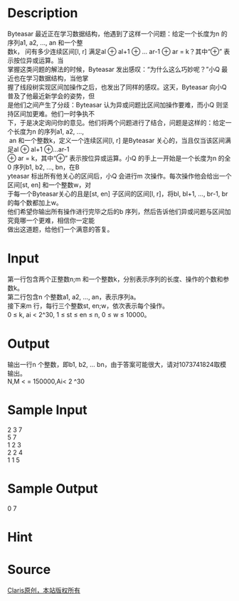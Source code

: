 
# Description

<div class="content"><div>Byteasar 最近正在学习数据结构，他遇到了这样一个问题：给定一个长度为n 的序列a1, a2, ..., an 和一个整</div>
<div>数k， 问有多少连续区间[l, r] 满足al ⊕ al+1 ⊕ ... ar-1 ⊕ ar = k？其中“⊕” 表示按位异或运算。当</div>
<div>掌握这类问题的解法的时候，Byteasar 发出感叹：“为什么这么巧妙呢？”小Q 最近也在学习数据结构，当他掌</div>
<div>握了线段树实现区间加操作之后，也发出了同样的感叹。这天，Byteasar 向小Q 普及了他最近新学会的姿势，但</div>
<div>是他们之间产生了分歧：Byteasar 认为异或问题比区间加操作要难，而小Q 则坚持区间加更难。他们一时争执不</div>
<div>下，于是决定询问你的意见。他们将两个问题进行了结合，问题是这样的：给定一个长度为n 的序列a1, a2, ...,</div>
<div> an 和一个整数k，定义一个连续区间[l, r] 是Byteasar 关心的，当且仅当该区间满足al ⊕ al+1 ⊕...ar-1 </div>
<div>⊕ ar = k，其中“⊕” 表示按位异或运算。小Q 的手上一开始是一个长度为n 的全0 序列b1, b2, ..., bn，在B</div>
<div>yteasar 标出所有他关心的区间后，小Q 会进行m 次操作。每次操作他会给出一个区间[st, en] 和一个整数w，对</div>
<div>于每一个Byteasar关心的且是[st, en] 子区间的区间[l, r]，将bl, bl+1, ..., br-1, br 的每个数都加上w。</div>
<div>他们希望你输出所有操作进行完毕之后的b 序列，然后告诉他们异或问题与区间加究竟哪一个更难，相信你一定能</div>
<div>做出这道题，给他们一个满意的答复。</div>
<div></div></div>

# Input

<div class="content"><div>第一行包含两个正整数n;m 和一个整数k，分别表示序列的长度、操作的个数和参数k。</div>
<div>第二行包含n 个整数a1, a2, ..., an，表示序列a。</div>
<div>接下来m 行，每行三个整数st, en;w，依次表示每个操作。</div>
<div>0 ≤ k, ai &lt; 2^30, 1 ≤ st ≤ en ≤ n, 0 ≤ w ≤ 10000。</div>
<div></div></div>

# Output

<div class="content"><div>输出一行n 个整数，即b1, b2, ... bn，由于答案可能很大，请对1073741824取模输出。</div>
<div>N,M &lt; = 150000,Ai&lt; 2 ^30</div>
<div></div></div>

# Sample Input

<div class="content"><span class="sampledata">2 3 7<br/>
5 7<br/>
1 2 3<br/>
2 2 4<br/>
1 1 5</span></div>

# Sample Output

<div class="content"><span class="sampledata">0 7</span></div>

# Hint

<div class="content"><p></p></div>

# Source

<div class="content"><p><a href="problemset.php?search=Claris原创，本站版权所有">Claris原创，本站版权所有</a></p></div>

